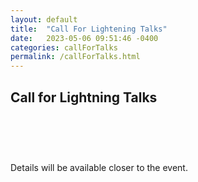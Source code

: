 ```yaml
---
layout: default
title:  "Call For Lightening Talks"
date:   2023-05-06 09:51:46 -0400
categories: callForTalks
permalink: /callForTalks.html
---
```


<h2>Call for Lightning Talks</h2>

<div style="padding-top: 60px;"></div>

Details will be available closer to the event.


<div style="padding-bottom: 60px;"></div>
